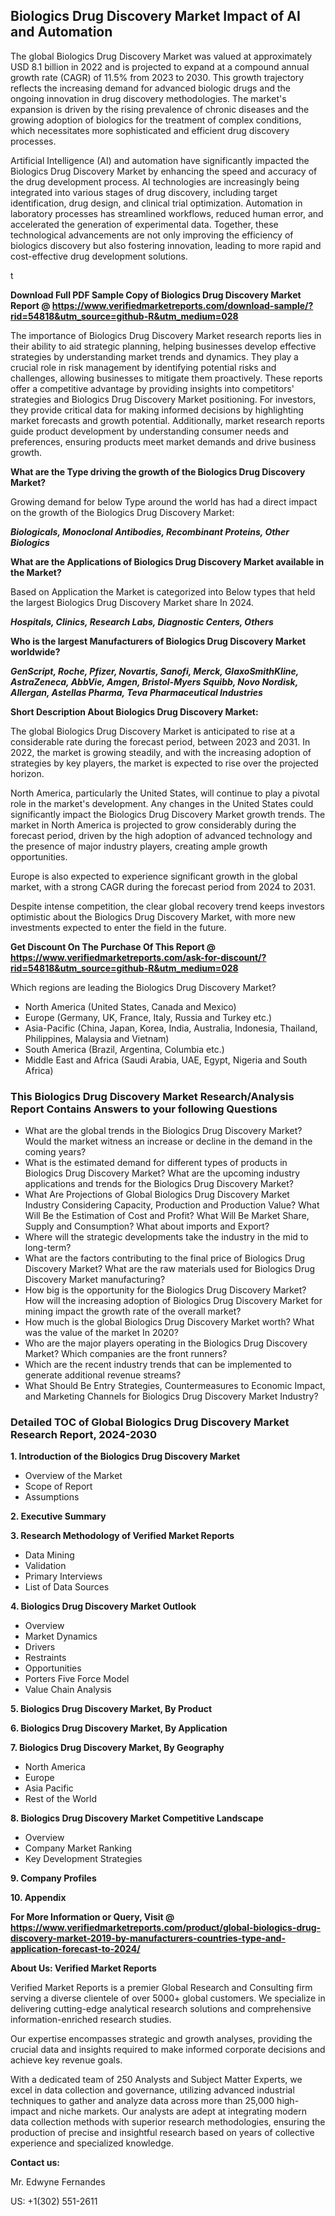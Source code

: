 <h2>Biologics Drug Discovery Market Impact of AI and Automation</h2><p>The global Biologics Drug Discovery Market was valued at approximately USD 8.1 billion in 2022 and is projected to expand at a compound annual growth rate (CAGR) of 11.5% from 2023 to 2030. This growth trajectory reflects the increasing demand for advanced biologic drugs and the ongoing innovation in drug discovery methodologies. The market's expansion is driven by the rising prevalence of chronic diseases and the growing adoption of biologics for the treatment of complex conditions, which necessitates more sophisticated and efficient drug discovery processes.</p><p>Artificial Intelligence (AI) and automation have significantly impacted the Biologics Drug Discovery Market by enhancing the speed and accuracy of the drug development process. AI technologies are increasingly being integrated into various stages of drug discovery, including target identification, drug design, and clinical trial optimization. Automation in laboratory processes has streamlined workflows, reduced human error, and accelerated the generation of experimental data. Together, these technological advancements are not only improving the efficiency of biologics discovery but also fostering innovation, leading to more rapid and cost-effective drug development solutions.</p>t</p><p id="" class=""><strong>Download Full PDF Sample Copy of Biologics Drug Discovery Market Report @ <a href="https://www.verifiedmarketreports.com/download-sample/?rid=54818&utm_source=github-R&utm_medium=028" target="_blank">https://www.verifiedmarketreports.com/download-sample/?rid=54818&utm_source=github-R&utm_medium=028</a></strong></p><p>The importance of&nbsp;Biologics Drug Discovery Market research reports lies in their ability to aid strategic planning, helping businesses develop effective strategies by understanding market trends and dynamics. They play a crucial role in risk management by identifying potential risks and challenges, allowing businesses to mitigate them proactively. These reports offer a competitive advantage by providing insights into competitors' strategies and Biologics Drug Discovery Market positioning. For investors, they provide critical data for making informed decisions by highlighting market forecasts and growth potential. Additionally, market research reports guide product development by understanding consumer needs and preferences, ensuring products meet market demands and drive business growth.</p><p><strong>What are the&nbsp;Type driving the growth of the Biologics Drug Discovery Market?</strong></p><p id="" class="">Growing demand for below Type around the world has had a direct impact on the growth of the Biologics Drug Discovery Market:</p><em><strong>Biologicals, Monoclonal Antibodies, Recombinant Proteins, Other Biologics</strong></em></p><strong>What are the&nbsp;Applications&nbsp;of Biologics Drug Discovery Market available in the Market?</strong></p><p id="" class="">Based on Application the Market is categorized into Below types that held the largest Biologics Drug Discovery Market share In 2024.</p><em><strong>Hospitals, Clinics, Research Labs, Diagnostic Centers, Others</strong></em></p><strong>Who is the largest Manufacturers of Biologics Drug Discovery Market worldwide?</strong></p><p><em><strong>GenScript, Roche, Pfizer, Novartis, Sanofi, Merck, GlaxoSmithKline, AstraZeneca, AbbVie, Amgen, Bristol-Myers Squibb, Novo Nordisk, Allergan, Astellas Pharma, Teva Pharmaceutical Industries</strong></em></p><p id="" class=""><strong>Short Description About Biologics Drug Discovery Market:</strong></p><p>The global Biologics Drug Discovery Market is anticipated to rise at a considerable rate during the forecast period, between 2023 and 2031. In 2022, the market is growing steadily, and with the increasing adoption of strategies by key players, the market is expected to rise over the projected horizon.</p><p>North America, particularly the United States, will continue to play a pivotal role in the market's development. Any changes in the United States could significantly impact the Biologics Drug Discovery Market growth trends. The market in North America is projected to grow considerably during the forecast period, driven by the high adoption of advanced technology and the presence of major industry players, creating ample growth opportunities.</p><p>Europe is also expected to experience significant growth in the global market, with a strong CAGR during the forecast period from 2024 to 2031.</p><p>Despite intense competition, the clear global recovery trend keeps investors optimistic about the Biologics Drug Discovery Market, with more new investments expected to enter the field in the future.</p><p id="" class=""><strong>Get Discount On The Purchase Of This Report @ <a href="https://www.verifiedmarketreports.com/ask-for-discount/?rid=54818&utm_source=github-R&utm_medium=028" target="_blank">https://www.verifiedmarketreports.com/ask-for-discount/?rid=54818&utm_source=github-R&utm_medium=028</a></strong></p>Which regions are leading the Biologics Drug Discovery Market?</p><ul><li>North America (United States, Canada and Mexico)</li><li>Europe (Germany, UK, France, Italy, Russia and Turkey etc.)</li><li>Asia-Pacific (China, Japan, Korea, India, Australia, Indonesia, Thailand, Philippines, Malaysia and Vietnam)</li><li>South America (Brazil, Argentina, Columbia etc.)</li><li>Middle East and Africa (Saudi Arabia, UAE, Egypt, Nigeria and South Africa)</li></ul><h3 id="" class="">This Biologics Drug Discovery Market Research/Analysis Report Contains Answers to your following Questions</h3><ul><li>What are the global trends in the Biologics Drug Discovery Market? Would the market witness an increase or decline in the demand in the coming years?</li><li>What is the estimated demand for different types of products in Biologics Drug Discovery Market? What are the upcoming industry applications and trends for the Biologics Drug Discovery Market?</li><li>What Are Projections of Global Biologics Drug Discovery Market Industry Considering Capacity, Production and Production Value? What Will Be the Estimation of Cost and Profit? What Will Be Market Share, Supply and Consumption? What about imports and Export?</li><li>Where will the strategic developments take the industry in the mid to long-term?</li><li>What are the factors contributing to the final price of Biologics Drug Discovery Market? What are the raw materials used for Biologics Drug Discovery Market manufacturing?</li><li>How big is the opportunity for the Biologics Drug Discovery Market? How will the increasing adoption of Biologics Drug Discovery Market for mining impact the growth rate of the overall market?</li><li>How much is the global Biologics Drug Discovery Market worth? What was the value of the market In 2020?</li><li>Who are the major players operating in the Biologics Drug Discovery Market? Which companies are the front runners?</li><li>Which are the recent industry trends that can be implemented to generate additional revenue streams?</li><li>What Should Be Entry Strategies, Countermeasures to Economic Impact, and Marketing Channels for Biologics Drug Discovery Market Industry?</li></ul><h3 id="" class="">Detailed TOC of Global Biologics Drug Discovery Market Research Report, 2024-2030</h3><p id="" class=""><strong>1. Introduction of the Biologics Drug Discovery Market</strong></p><ul><li>Overview of the Market</li><li>Scope of Report</li><li>Assumptions</li></ul><p id="" class=""><strong>2. Executive Summary</strong></p><p id="" class=""><strong>3. Research Methodology of Verified Market Reports</strong></p><ul><li>Data Mining</li><li>Validation</li><li>Primary Interviews</li><li>List of Data Sources</li></ul><p id="" class=""><strong>4. Biologics Drug Discovery Market Outlook</strong></p><ul><li>Overview</li><li>Market Dynamics</li><li>Drivers</li><li>Restraints</li><li>Opportunities</li><li>Porters Five Force Model</li><li>Value Chain Analysis</li></ul><p id="" class=""><strong>5. Biologics Drug Discovery Market, By Product</strong></p><p id="" class=""><strong>6. Biologics Drug Discovery Market, By Application</strong></p><p id="" class=""><strong>7. Biologics Drug Discovery Market, By Geography</strong></p><ul><li>North America</li><li>Europe</li><li>Asia Pacific</li><li>Rest of the World</li></ul><p id="" class=""><strong>8. Biologics Drug Discovery Market Competitive Landscape</strong></p><ul><li>Overview</li><li>Company Market Ranking</li><li>Key Development Strategies</li></ul><p id="" class=""><strong>9. Company Profiles</strong></p><p id="" class=""><strong>10. Appendix</strong></p><p id="" class=""><strong>For More Information or Query, Visit @ <a href="https://www.verifiedmarketreports.com/product/global-biologics-drug-discovery-market-2019-by-manufacturers-countries-type-and-application-forecast-to-2024/" target="_blank">https://www.verifiedmarketreports.com/product/global-biologics-drug-discovery-market-2019-by-manufacturers-countries-type-and-application-forecast-to-2024/</a></strong></p><p id="" class=""><strong>About Us: Verified Market Reports</strong></p><p id="" class="">Verified Market Reports is a premier Global Research and Consulting firm serving a diverse clientele of over 5000+ global customers. We specialize in delivering cutting-edge analytical research solutions and comprehensive information-enriched research studies.</p><p id="" class="">Our expertise encompasses strategic and growth analyses, providing the crucial data and insights required to make informed corporate decisions and achieve key revenue goals.</p><p id="" class="">With a dedicated team of 250 Analysts and Subject Matter Experts, we excel in data collection and governance, utilizing advanced industrial techniques to gather and analyze data across more than 25,000 high-impact and niche markets. Our analysts are adept at integrating modern data collection methods with superior research methodologies, ensuring the production of precise and insightful research based on years of collective experience and specialized knowledge.</p><p id="" class=""><strong>Contact us:</strong></p><p id="" class="">Mr. Edwyne Fernandes</p><p id="" class="">US: +1(302) 551-2611</p>